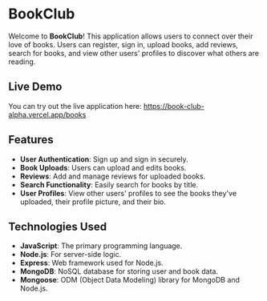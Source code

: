 # BookClub

Welcome to **BookClub**!  This application allows users to connect over their love of books.  Users can register, sign in, upload books, add reviews, search for books, and view other users' profiles to discover what others are reading.

## Live Demo
You can try out the live application here: https://book-club-alpha.vercel.app/books

## Features
- **User Authentication**: Sign up and sign in securely.
- **Book Uploads**: Users can upload and edits books.
- **Reviews**: Add and manage reviews for uploaded books.
- **Search Functionality**: Easily search for books by title.
- **User Profiles**: View other users' profiles to see the books they've uploaded, their profile picture, and their bio.

## Technologies Used
- **JavaScript**: The primary programming language.
- **Node.js**: For server-side logic.
- **Express**: Web framework used for Node.js.
- **MongoDB**: NoSQL database for storing user and book data.
- **Mongoose**: ODM (Object Data Modeling) library for MongoDB and Node.js.
